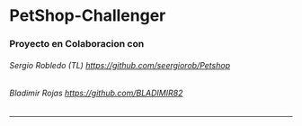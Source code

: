 # PetShop-Challenger

### Proyecto en Colaboracion con 

###### Sergio Robledo (TL) https://github.com/seergiorob/Petshop

###### Bladimir Rojas https://github.com/BLADIMIR82
-----

